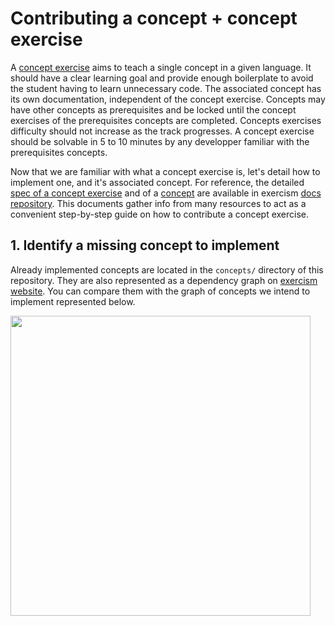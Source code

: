 # Contributing a concept + concept exercise

A [concept exercise][product-concept] aims to teach a single concept in a given language.
It should have a clear learning goal and provide enough boilerplate to avoid the student having to learn unnecessary code.
The associated concept has its own documentation, independent of the concept exercise.
Concepts may have other concepts as prerequisites and be locked until the concept exercises of the prerequisites concepts are completed.
Concepts exercises difficulty should not increase as the track progresses.
A concept exercise should be solvable in 5 to 10 minutes by any developper familiar with the prerequisites concepts.

Now that we are familiar with what a concept exercise is, let's detail how to implement one, and it's associated concept.
For reference, the detailed [spec of a concept exercise][concept-exercise-spec] and of a [concept][concept-spec] are available in exercism [docs repository][docs-repo].
This documents gather info from many resources to act as a convenient step-by-step guide on how to contribute a concept exercise.

## 1. Identify a missing concept to implement

Already implemented concepts are located in the `concepts/` directory of this repository.
They are also represented as a dependency graph on [exercism website][concepts-graph-exercism].
You can compare them with the graph of concepts we intend to implement represented below.

<img height=480 src="https://markdown-engineering.herokuapp.com/svg/
graph LR
  Basics[Minimal compilable file] --> Independents[Import, Exposing, Functions, Float, Int, Type Annotations]
  Independents --> Mathematical-Operators
  Independents --> Mathematical-Functions
  Independents --> Let-Expressions
  Independents --> Equality
  Equality --> Ordering
  Ordering --> Comparisons
  Independents --> String
  String --> Regex
  Independents --> Char
  Independents --> List
  List --> List-Extra
  Independents --> Dict
  Independents --> Set
  Independents --> Array
  Independents --> Type-alias
  Independents --> Sum-types
  Independents --> Booleans[Bool type / operators, If]
  Sum-types --> Pattern-matching
  Pattern-matching --> Maybe
  Booleans --> Maybe
  Maybe --> Result
  Pattern-matching --> Parser
  Independents --> Function-composition
  Independents --> Function-chaining
  Independents --> Partial-application
  Partial-application --> Point-freestyle
  Function-composition --> Point-freestyle
  Function-chaining --> Point-freestyle
  Point-freestyle --> Operator-functions
  Independents --> Bitwise-operators
  Independents --> Conversions
  Independents --> Posix-time
"/>


[product-concept]: https://github.com/exercism/docs/blob/main/product/concept-exercises.md
[concept-exercise-spec]: https://github.com/exercism/docs/blob/main/building/tracks/concept-exercises.md
[concept-spec]: https://github.com/exercism/docs/blob/main/building/tracks/concepts.md
[docs-repo]: https://github.com/exercism/docs
[concepts-graph-exercism]: https://exercism.lol/tracks/elm/concepts
